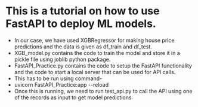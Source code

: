 # This is a tutorial on how to use FastAPI to deploy ML models. #
- In our case, we have used XGBRegressor for making house price predictions and the data is given as df_train and df_test.
- XGB_model.py contains the code to train the model and store it in a pickle file using joblib python package.
- FastAPI_Practice.py contains the code to setup the FastAPI functionality and the code to start a local server that can be used for API calls.
- This has to be run using command-
- uvicorn FastAPI_Practice:app --reload
- Once this is running, we need to run test_api.py to call the API using one of the records as input to get model predictions
